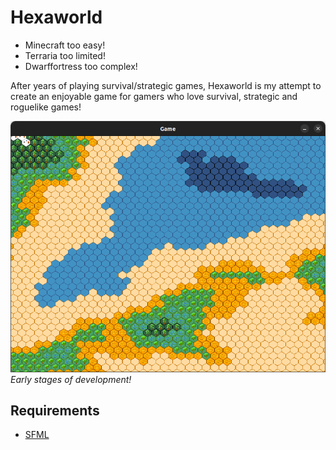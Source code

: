 # Hexaworld

* Minecraft too easy!
* Terraria too limited!
* Dwarffortress too complex!

After years of playing survival/strategic games, Hexaworld is my attempt to create an enjoyable game for gamers who love survival, strategic and roguelike games!

![Hexagame early stages](docs/shot.png "Hexagame early stages")
*Early stages of development!*

## Requirements
* [SFML](https://www.sfml-dev.org/)